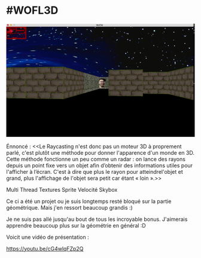#WOFL3D
===

![Julia](https://github.com/Jino42/wolf/blob/master/wolf_pres.png)

Énnoncé :
<<Le Raycasting n'est donc pas un moteur 3D à proprement parlé, c'est plutôt une méthode pour donner
l'apparence d'un monde en 3D. Cette méthode fonctionne un peu comme un radar :
on lance des rayons depuis un point fixe vers un objet afin d’obtenir des informations utiles pour l'afficher à l’écran.
C'est à dire que plus le rayon pour atteindrel'objet et grand, plus l'affichage de l'objet sera petit car étant « loin ».>>
<br />

Multi Thread
Textures
Sprite
Velocité
Skybox

Ce ci a été un projet ou je suis longtemps resté bloqué sur la partie géométrique.
Mais j'en ressort beaucoup grandis :)

Je ne suis pas allé jusqu'au bout de tous les incroyable bonus. J'aimerais apprendre beaucoup plus sur la géométrie en général :D

Voicit une vidéo de présentation :

https://youtu.be/cG4wlqFZp2Q

